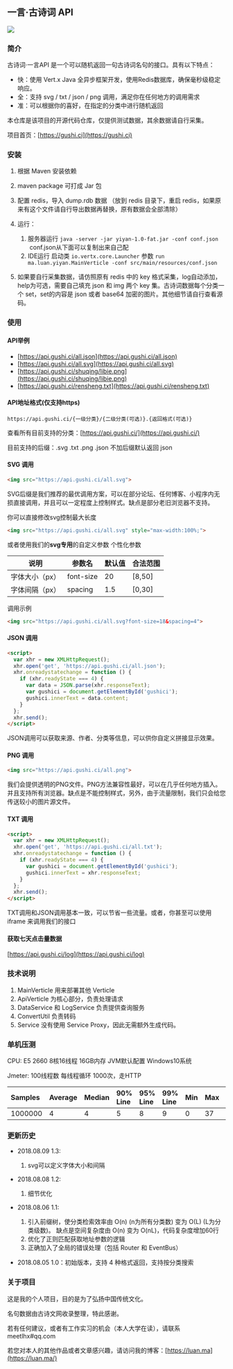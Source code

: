 ## 一言·古诗词 API

<img src="https://api.gushi.ci/all.svg">

### 简介

古诗词·一言API 是一个可以随机返回一句古诗词名句的接口。具有以下特点：

* 快：使用 Vert.x Java 全异步框架开发，使用Redis数据库，确保毫秒级稳定响应。
* 全：支持 svg / txt / json / png 调用，满足你在任何地方的调用需求
* 准：可以根据你的喜好，在指定的分类中进行随机返回

本仓库是该项目的开源代码仓库，仅提供测试数据，其余数据请自行采集。

项目首页：[https://gushi.ci](https://gushi.ci)


### 安装

1. 根据 Maven 安装依赖
2. maven package 可打成 Jar 包
3. 配置 redis，导入 dump.rdb 数据 （放到 redis 目录下，重启 redis，如果原来有这个文件请自行导出数据再替换，原有数据会全部清除）
4. 运行：
    1. 服务器运行 `java -server -jar yiyan-1.0-fat.jar -conf conf.json`  conf.json从下面可以复制出来自己配
    2. IDE运行 启动类 `io.vertx.core.Launcher` 参数 `run ma.luan.yiyan.MainVerticle -conf src/main/resources/conf.json`
        
5. 如果要自行采集数据，请仿照原有 redis 中的 key 格式采集，log自动添加，help为可选，需要自己填充 json 和 img 两个 key 集。古诗词数据每个分类一个 set，set的内容是 json 或者 base64 加密的图片。其他细节请自行查看源码。

### 使用

#### API举例

* [https://api.gushi.ci/all.json](https://api.gushi.ci/all.json)
* [https://api.gushi.ci/all.svg](https://api.gushi.ci/all.svg)
* [https://api.gushi.ci/shuqing/libie.png](https://api.gushi.ci/shuqing/libie.png)
* [https://api.gushi.ci/rensheng.txt](https://api.gushi.ci/rensheng.txt)

#### API地址格式(仅支持https)

`https://api.gushi.ci/{一级分类}/{二级分类(可选)}.{返回格式(可选)}`

查看所有目前支持的分类：[https://api.gushi.ci/](https://api.gushi.ci/)

目前支持的后缀：.svg .txt .png .json 不加后缀默认返回 json

#### SVG 调用

```html
<img src="https://api.gushi.ci/all.svg">
```

SVG后缀是我们推荐的最优调用方案，可以在部分论坛、任何博客、小程序内无损直接调用，并且可以一定程度上控制样式。缺点是部分老旧浏览器不支持。

你可以直接修改svg控制最大长度
```html
<img src="https://api.gushi.ci/all.svg" style="max-width:100%;">
```

或者使用我们的<b>svg专用</b>的自定义参数
个性化参数

| 说明 | 参数名 | 默认值 | 合法范围 |
| --- | --- | --- | --- |
| 字体大小（px） | font-size | 20 | [8,50] |
| 字体间隔（px） | spacing | 1.5 | [0,30] |

调用示例
```html
<img src="https://api.gushi.ci/all.svg?font-size=18&spacing=4">
```

#### JSON 调用

```html
<script>
  var xhr = new XMLHttpRequest();
  xhr.open('get', 'https://api.gushi.ci/all.json');
  xhr.onreadystatechange = function () {
    if (xhr.readyState === 4) {
      var data = JSON.parse(xhr.responseText);
      var gushici = document.getElementById('gushici');
      gushici.innerText = data.content;
    }
  };
  xhr.send();
</script>
```

JSON调用可以获取来源、作者、分类等信息，可以供你自定义拼接显示效果。

#### PNG 调用

```html
<img src="https://api.gushi.ci/all.png">
```

我们会提供透明的PNG文件。PNG方法兼容性最好，可以在几乎任何地方插入。并且支持所有浏览器。缺点是不能控制样式，另外，由于流量限制，我们只会给您传送较小的图片源文件。

#### TXT 调用

```html
<script>
  var xhr = new XMLHttpRequest();
  xhr.open('get', 'https://api.gushi.ci/all.txt');
  xhr.onreadystatechange = function () {
    if (xhr.readyState === 4) {
      var gushici = document.getElementById('gushici');
      gushici.innerText = xhr.responseText;
    }
  };
  xhr.send();
</script>
```

TXT调用和JSON调用基本一致，可以节省一些流量。或者，你甚至可以使用 iframe 来调用我们的接口

#### 获取七天点击量数据
[https://api.gushi.ci/log](https://api.gushi.ci/log)


### 技术说明

1. MainVerticle 用来部署其他 Verticle
2. ApiVerticle 为核心部分，负责处理请求
3. DataService 和 LogService 负责提供查询服务
4. ConvertUtil 负责转码
5. Service 没有使用 Service Proxy，因此无需额外生成代码。

### 单机压测

CPU: E5 2660 8核16线程 16GB内存 JVM默认配置 Windows10系统 

Jmeter: 100线程数 每线程循环 1000次，走HTTP

| Samples | Average | Median | 90% Line | 95% Line | 99% Line | Min | Max | Error % | Throughput/sec | Received KB/sec | Sent KB/sec |
| :--- | :--- | :--- | :--- | :--- | :--- | :--- | :--- | :--- | :--- | :--- | :--- |
| 1000000 | 4 | 4 | 5 | 8 | 9 | 0 | 37 | 0.00% | 20458.68 | 3622.91 | 2497.4 |

### 更新历史

* 2018.08.09 1.3:
  1. svg可以定义字体大小和间隔

* 2018.08.08 1.2:
  1. 细节优化 

* 2018.08.06 1.1: 
  1. 引入前缀树，使分类检索效率由 O(n) (n为所有分类数) 变为 O(L) (L为分类级数)。
  缺点是空间复杂度由 O(n) 变为 O(nL)，代码复杂度增加60行
  2. 优化了正则匹配获取地址参数的逻辑
  3. 正确加入了全局的错误处理（包括 Router 和 EventBus）
* 2018.08.05 1.0：初始版本，支持 4 种格式返回，支持按分类搜索 



### 关于项目

这是我的个人项目，目的是为了弘扬中国传统文化。

名句数据由古诗文网收录整理，特此感谢。

若有任何建议，或者有工作实习的机会（本人大学在读），请联系 meetlhx#qq.com

若您对本人的其他作品或者文章感兴趣，请访问我的博客：[https://luan.ma](https://luan.ma/)
